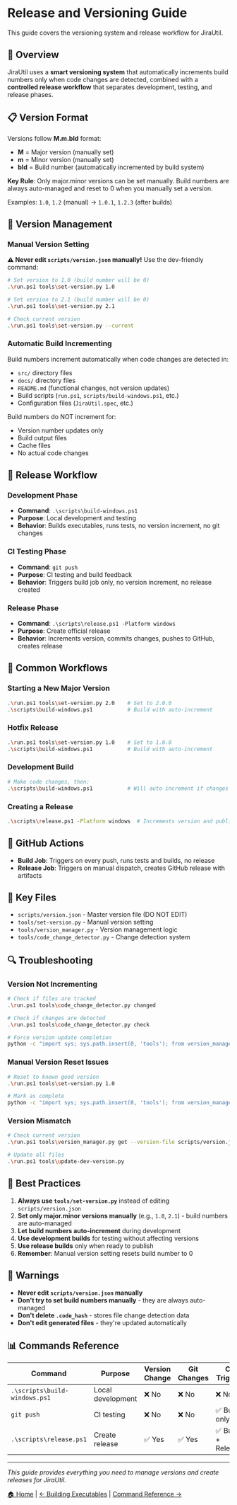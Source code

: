# Release and Versioning Guide

This guide covers the versioning system and release workflow for JiraUtil.

## 🎯 Overview

JiraUtil uses a **smart versioning system** that automatically increments build numbers only when code changes are detected, combined with a **controlled release workflow** that separates development, testing, and release phases.

## 📋 Version Format

Versions follow **M.m.bld** format:

- **M** = Major version (manually set)
- **m** = Minor version (manually set)  
- **bld** = Build number (automatically incremented by build system)

**Key Rule**: Only major.minor versions can be set manually. Build numbers are always auto-managed and reset to 0 when you manually set a version.

Examples: `1.0`, `1.2` (manual) → `1.0.1`, `1.2.3` (after builds)

## 🔧 Version Management

### Manual Version Setting

**⚠️ Never edit `scripts/version.json` manually!** Use the dev-friendly command:

```bash
# Set version to 1.0 (build number will be 0)
.\run.ps1 tools\set-version.py 1.0

# Set version to 2.1 (build number will be 0)
.\run.ps1 tools\set-version.py 2.1

# Check current version
.\run.ps1 tools\set-version.py --current
```

### Automatic Build Incrementing

Build numbers increment automatically when code changes are detected in:

- `src/` directory files
- `docs/` directory files  
- `README.md` (functional changes, not version updates)
- Build scripts (`run.ps1`, `scripts/build-windows.ps1`, etc.)
- Configuration files (`JiraUtil.spec`, etc.)

Build numbers do NOT increment for:

- Version number updates only
- Build output files
- Cache files
- No actual code changes

## 🚀 Release Workflow

### Development Phase

- **Command**: `.\scripts\build-windows.ps1`
- **Purpose**: Local development and testing
- **Behavior**: Builds executables, runs tests, no version increment, no git changes

### CI Testing Phase

- **Command**: `git push`
- **Purpose**: CI testing and build feedback
- **Behavior**: Triggers build job only, no version increment, no release created

### Release Phase

- **Command**: `.\scripts\release.ps1 -Platform windows`
- **Purpose**: Create official release
- **Behavior**: Increments version, commits changes, pushes to GitHub, creates release

## 📝 Common Workflows

### Starting a New Major Version

```bash
.\run.ps1 tools\set-version.py 2.0    # Set to 2.0.0
.\scripts\build-windows.ps1           # Build with auto-increment
```

### Hotfix Release

```bash
.\run.ps1 tools\set-version.py 1.0    # Set to 1.0.0
.\scripts\build-windows.ps1           # Build with auto-increment
```

### Development Build

```bash
# Make code changes, then:
.\scripts\build-windows.ps1           # Will auto-increment if changes detected
```

### Creating a Release

```bash
.\scripts\release.ps1 -Platform windows  # Increments version and publishes
```

## 🔄 GitHub Actions

- **Build Job**: Triggers on every push, runs tests and builds, no release
- **Release Job**: Triggers on manual dispatch, creates GitHub release with artifacts

## 📁 Key Files

- `scripts/version.json` - Master version file (DO NOT EDIT)
- `tools/set-version.py` - Manual version setting
- `tools/version_manager.py` - Version management logic
- `tools/code_change_detector.py` - Change detection system

## 🔍 Troubleshooting

### Version Not Incrementing

```bash
# Check if files are tracked
.\run.ps1 tools\code_change_detector.py changed

# Check if changes are detected
.\run.ps1 tools\code_change_detector.py check

# Force version update completion
python -c "import sys; sys.path.insert(0, 'tools'); from version_manager import VersionManager; VersionManager('scripts/version.json').mark_version_update_complete()"
```

### Manual Version Reset Issues

```bash
# Reset to known good version
.\run.ps1 tools\set-version.py 1.0

# Mark as complete
python -c "import sys; sys.path.insert(0, 'tools'); from version_manager import VersionManager; VersionManager('scripts/version.json').mark_version_update_complete()"
```

### Version Mismatch

```bash
# Check current version
.\run.ps1 tools\version_manager.py get --version-file scripts/version.json

# Update all files
.\run.ps1 tools\update-dev-version.py
```

## 🎯 Best Practices

1. **Always use `tools/set-version.py`** instead of editing `scripts/version.json`
2. **Set only major.minor versions manually** (e.g., `1.0`, `2.1`) - build numbers are auto-managed
3. **Let build numbers auto-increment** during development
4. **Use development builds** for testing without affecting versions
5. **Use release builds** only when ready to publish
6. **Remember**: Manual version setting resets build number to 0

## 🚨 Warnings

- **Never edit `scripts/version.json` manually**
- **Don't try to set build numbers manually** - they are always auto-managed
- **Don't delete `.code_hash`** - stores file change detection data
- **Don't edit generated files** - they're updated automatically

## 📊 Commands Reference

| Command | Purpose | Version Change | Git Changes | CI Trigger |
|---------|---------|----------------|-------------|------------|
| `.\scripts\build-windows.ps1` | Local development | ❌ No | ❌ No | ❌ No |
| `git push` | CI testing | ❌ No | ❌ No | ✅ Build only |
| `.\scripts\release.ps1` | Create release | ✅ Yes | ✅ Yes | ✅ Build + Release |

---

*This guide provides everything you need to manage versions and create releases for JiraUtil.*

[🏠 Home](../README.md) | [← Building Executables](building-executables.md) | [Command Reference →](command-reference.md)
